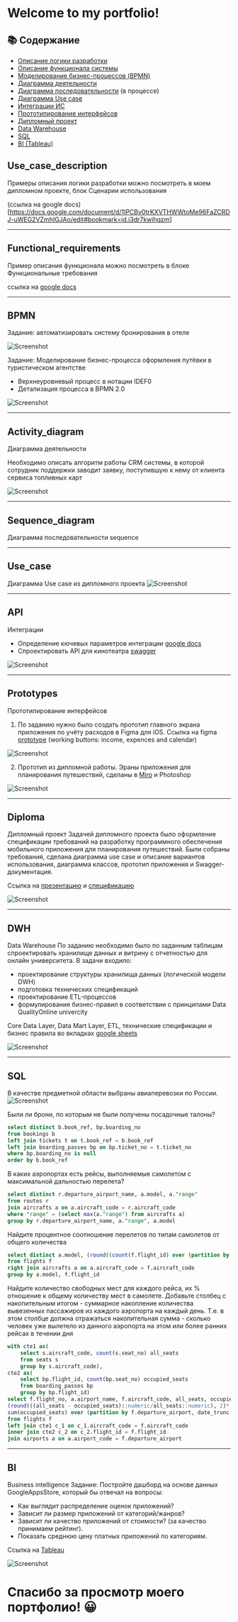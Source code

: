 <h1>Welcome to my portfolio!</h1>

## 📚 Содержание

- [Описание логики разработки](#Use_case_description)
- [Описание функционала системы](#Functional_requirements)
- [Моделирование бизнес-процессов (BPMN)](#BPMN)
- [Диаграмма деятельности](#Activity_diagram)
- [Диаграмма последовательности](#Sequence_diagram) (в процессе)
- [Диаграмма Use case](#Use_case)
- [Интеграции ИС](#API)
- [Прототипирование интерфейсов](#Prototypes)
- [Дипломный проект](#Diploma)
- [Data Warehouse](#DWH)
- [SQL](#SQL)
- [BI (Tableau)](#BI)


## Use_case_description
Примеры описания логики разработки можно посмотреть в моем дипломном проекте, блок Сценарии использования

(ссылка на google docs)[https://docs.google.com/document/d/1IPCBv0trKXVTHWWtoMe96FaZCRDJ-uWEG2VZmhIGJAo/edit#bookmark=id.i3dr7kwihqzm]
___

## Functional_requirements
Пример описания функционала можно посмотреть в блоке Функциональные требования

ссылка на <a href="https://docs.google.com/document/d/1IPCBv0trKXVTHWWtoMe96FaZCRDJ-uWEG2VZmhIGJAo/edit#bookmark=id.9gdgvbxwu3cq">google docs</a>
___

## BPMN

Задание: автоматизировать систему бронирования в отеле

![Screenshot](https://github.com/nataliashved/.github-images/blob/main/bpmn.jpg?raw=true)

Задание: Моделирование бизнес-процесса оформления путёвки в туристическом агентстве
- Верхнеуровневый процесс в нотации IDEF0 
- Детализация процесса в BPMN 2.0

![Screenshot](https://github.com/nataliashved/.github-images/blob/main/bpmn_idef0.jpg?raw=true) 
___

## Activity_diagram 
Диаграмма деятельности 

Необходимо описать алгоритм работы CRM системы, в которой сотрудник поддержки заводит заявку, поступившую к нему от клиента сервиса топливных карт

![Screenshot](https://github.com/nataliashved/.github-images/blob/main/diagram_crm.jpg?raw=true)
___

## Sequence_diagram

Диаграмма последовательности sequence

___

## Use_case
Диаграмма Use case из дипломного проекта
![Screenshot](https://github.com/nataliashved/.github-images/blob/main/Use%20case.jpg?raw=true)
___

## API 
Интеграции
- Определение кючевых параметров интеграции  <a href="https://docs.google.com/document/d/11UA9l0pmHD3amXFuyFQdH593jZOck3-i77AkVvsEhhw/edit?usp=sharing">google docs</a>
- Спроектировать API для кинотеатра [swagger](https://app.swaggerhub.com/apis/lianess/Iskorka2/1.0.1)

![Screenshot](https://github.com/nataliashved/.github-images/blob/main/api.jpg?raw=true)
___

## Prototypes 
Прототипирование интерфейсов
1. По заданию нужно было создать прототип главного экрана приложения по учёту расходов в Figma для iOS. Ссылка на figma <a href="https://www.figma.com/proto/fKyYFi0qrNkGeUYZLYyP6y/%D0%9F%D1%80%D0%BE%D1%82%D0%BE%D1%82%D0%B8%D0%BF?node-id=2-3&scaling=scale-down&page-id=1%3A2&starting-point-node-id=2%3A3&mode=design&t=d8PeZjRUUQvIGgCz-1" target="_blank">prototype</a> (working buttons: income, expences and calendar)
   
![Screenshot](https://github.com/nataliashved/.github-images/blob/main/figma.jpg?raw=true)

2. Прототип из дипломной работы. Эраны приложения для планирования путешествий, сделаны в <a href="https://miro.com/app/board/o9J_kz8XEt4=/?share_link_id=271714930996">Miro</a> и Photoshop
   
![Screenshot](https://github.com/nataliashved/.github-images/blob/main/prototype_diploma.jpg?raw=true)
___

## Diploma 
Дипломный проект
Задачей дипломного проекта было оформление спецификации требований на разработку программного обеспечения мобильного приложения для планирования путешествий. Были собраны требования, сделана диаграмма use case и описание вариантов использования, диаграмма классов, прототип приложения и Swagger-документация.

Ссылка на [презентацию](https://docs.google.com/presentation/d/1ApEWS3FYBY5uO59Q78Ch0QMA7xCho28i/edit?usp=sharing&ouid=115070893752402896578&rtpof=true&sd=true) и [спецификацию](https://docs.google.com/document/d/1IPCBv0trKXVTHWWtoMe96FaZCRDJ-uWEG2VZmhIGJAo/edit?usp=sharing)

![Screenshot](https://github.com/nataliashved/.github-images/blob/main/diploma_title.jpg?raw=true)

___
## DWH 
Data Warehouse
По заданию необходимо было по заданным таблицам спроектировать хранилище данных и витрину с отчетностью для онлайн университета.
В задачи входило:
- проектирование структуры хранилища данных (логической модели DWH)
- подготовка технических спецификаций
- проектирование ETL-процессов
- формулирование бизнес-правил в соответствии с принципами Data QualityOnline univercity

Core Data Layer, Data Mart Layer, ETL, технические спецификации и бизнес правила во вкладках <a href="https://docs.google.com/spreadsheets/d/17Da7IS6fAjHAVv1_yUw3HUlk2hFT_h_5kpTfDOwxJ-s/edit?usp=sharing">google sheets</a>

![Screenshot](https://github.com/nataliashved/.github-images/blob/main/dwh.jpg?raw=true)
___

## SQL
В качестве предметной области выбраны авиаперевозки по России.
![Screenshot](https://github.com/nataliashved/.github-images/blob/main/sql_diagram.jpg?raw=true)

Были ли брони, по которым не были получены посадочные талоны?

```sql 
select distinct b.book_ref, bp.boarding_no
from bookings b 
left join tickets t on t.book_ref = b.book_ref 
left join boarding_passes bp on bp.ticket_no = t.ticket_no
where bp.boarding_no is null 
order by b.book_ref
```

В каких аэропортах есть рейсы, выполняемые самолетом с максимальной дальностью перелета?

```sql
select distinct r.departure_airport_name, a.model, a."range"
from routes r
join aircrafts a on a.aircraft_code = r.aircraft_code
where "range" = (select max(a."range") from aircrafts a)
group by r.departure_airport_name, a."range", a.model 
```

Найдите процентное соотношение перелетов по типам самолетов от общего количества

```sql
select distinct a.model, (round((count(f.flight_id) over (partition by f.aircraft_code)::numeric/count(f.flight_id) over()::numeric), 2)*100)::integer||'%' "%"  
from flights f 
right join aircrafts a on a.aircraft_code = f.aircraft_code
group by a.model, f.flight_id
```

Найдите количество свободных мест для каждого рейса, их % отношение к общему количеству мест в самолете. Добавьте столбец с накопительным итогом - суммарное накопление количества вывезенных пассажиров из каждого аэропорта на каждый день. Т.е. в этом столбце должна отражаться накопительная сумма - сколько человек уже вылетело из данного аэропорта на этом или более ранних рейсах в течении дня

```sql
with cte1 as(
	select s.aircraft_code, count(s.seat_no) all_seats
	from seats s  
	group by s.aircraft_code),
cte2 as(
	select bp.flight_id, count(bp.seat_no) occupied_seats 
	from boarding_passes bp
	group by bp.flight_id)
select f.flight_no, a.airport_name, f.aircraft_code, all_seats, occupied_seats, all_seats - occupied_seats free_seats, 
(round(((all_seats - occupied_seats)::numeric/all_seats::numeric), 2)* 100)::integer||'%' "% to all_seats", f.scheduled_departure, 
sum(occupied_seats) over (partition by f.departure_airport, date_trunc('day', f.scheduled_departure) order by f.scheduled_departure) ppl_flewoutperday
from flights f 
left join cte1 c_1 on c_1.aircraft_code = f.aircraft_code 
inner join cte2 c_2 on c_2.flight_id = f.flight_id
join airports a on a.airport_code = f.departure_airport 
```
___

## BI 
Business intelligence
Задание:
Постройте дашборд на основе данных GoogleAppsStore, который бы отвечал на вопросы:
- Как выглядит распределение оценок приложений?
- Зависит ли размер приложений от категорий/жанров?
- Зависит ли качество приложений от стоимости? (за качество принимаем рейтинг).
- Показать среднюю цену платных приложений по категориям.
  
Ссылка на <a href="https://public.tableau.com/app/profile/natalia.shvedova/viz/Businessintelligence_16900433756250/Dashboard1">Tableau</a>

![Screenshot](https://github.com/nataliashved/.github-images/blob/main/tableau.jpg?raw=true)

<h1>Спасибо за просмотр моего портфолио! 😀</h1>
